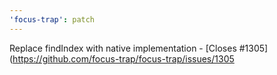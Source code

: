 ```yaml
---
'focus-trap': patch
---
```


Replace findIndex with native implementation - [Closes #1305](https://github.com/focus-trap/focus-trap/issues/1305
